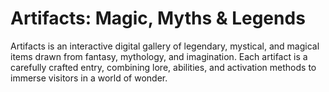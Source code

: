 <h1>Artifacts: Magic, Myths & Legends</h1>

<p>Artifacts is an interactive digital gallery of legendary, mystical, and magical items drawn from fantasy, mythology, and imagination. Each artifact is a carefully crafted entry,
  combining lore, abilities, and activation methods to immerse visitors in a world of wonder.</p>

  
